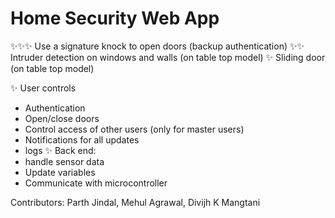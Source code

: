 # Home Security Web App

✨✨✨ Use a signature knock to open doors (backup authentication)
✨✨ Intruder detection on windows and walls (on table top model)
✨ Sliding door (on table top model)

✨ User controls
- Authentication
- Open/close doors
- Control access of other users (only for master users)
- Notifications for all updates
- logs
✨ Back end:
- handle sensor data
- Update variables
- Communicate with microcontroller

Contributors: Parth Jindal, Mehul Agrawal, Divijh K Mangtani

